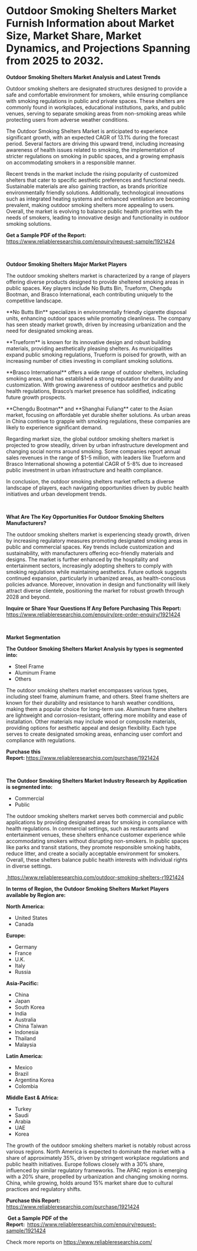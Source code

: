 <p><h1>Outdoor Smoking Shelters Market Furnish Information about Market Size, Market Share, Market Dynamics, and Projections Spanning from 2025 to 2032.</h1></p><p><strong>Outdoor Smoking Shelters Market Analysis and Latest Trends</strong></p>
<p><p>Outdoor smoking shelters are designated structures designed to provide a safe and comfortable environment for smokers, while ensuring compliance with smoking regulations in public and private spaces. These shelters are commonly found in workplaces, educational institutions, parks, and public venues, serving to separate smoking areas from non-smoking areas while protecting users from adverse weather conditions.</p><p>The Outdoor Smoking Shelters Market is anticipated to experience significant growth, with an expected CAGR of 13.1% during the forecast period. Several factors are driving this upward trend, including increasing awareness of health issues related to smoking, the implementation of stricter regulations on smoking in public spaces, and a growing emphasis on accommodating smokers in a responsible manner.</p><p>Recent trends in the market include the rising popularity of customized shelters that cater to specific aesthetic preferences and functional needs. Sustainable materials are also gaining traction, as brands prioritize environmentally friendly solutions. Additionally, technological innovations such as integrated heating systems and enhanced ventilation are becoming prevalent, making outdoor smoking shelters more appealing to users. Overall, the market is evolving to balance public health priorities with the needs of smokers, leading to innovative design and functionality in outdoor smoking solutions.</p></p>
<p><strong>Get a Sample PDF of the Report:&nbsp;</strong> <a href="https://www.reliableresearchiq.com/enquiry/request-sample/1921424?utm_campaign=2122&utm_medium=2&utm_source=Github&utm_content=ia&utm_term=10022025&utm_id=outdoor-smoking-shelters">https://www.reliableresearchiq.com/enquiry/request-sample/1921424</a></p>
<p>&nbsp;</p>
<p><strong>Outdoor Smoking Shelters Major Market Players</strong></p>
<p><p>The outdoor smoking shelters market is characterized by a range of players offering diverse products designed to provide sheltered smoking areas in public spaces. Key players include No Butts Bin, Trueform, Chengdu Bootman, and Brasco International, each contributing uniquely to the competitive landscape.</p><p>**No Butts Bin** specializes in environmentally friendly cigarette disposal units, enhancing outdoor spaces while promoting cleanliness. The company has seen steady market growth, driven by increasing urbanization and the need for designated smoking areas.</p><p>**Trueform** is known for its innovative design and robust building materials, providing aesthetically pleasing shelters. As municipalities expand public smoking regulations, Trueform is poised for growth, with an increasing number of cities investing in compliant smoking solutions. </p><p>**Brasco International** offers a wide range of outdoor shelters, including smoking areas, and has established a strong reputation for durability and customization. With growing awareness of outdoor aesthetics and public health regulations, Brasco’s market presence has solidified, indicating future growth prospects.</p><p>**Chengdu Bootman** and **Shanghai Fuliang** cater to the Asian market, focusing on affordable yet durable shelter solutions. As urban areas in China continue to grapple with smoking regulations, these companies are likely to experience significant demand.</p><p>Regarding market size, the global outdoor smoking shelters market is projected to grow steadily, driven by urban infrastructure development and changing social norms around smoking. Some companies report annual sales revenues in the range of $1-5 million, with leaders like Trueform and Brasco International showing a potential CAGR of 5-8% due to increased public investment in urban infrastructure and health compliance.</p><p>In conclusion, the outdoor smoking shelters market reflects a diverse landscape of players, each navigating opportunities driven by public health initiatives and urban development trends.</p></p>
<p>&nbsp;</p>
<p><strong>What Are The Key Opportunities For Outdoor Smoking Shelters Manufacturers?</strong></p>
<p><p>The outdoor smoking shelters market is experiencing steady growth, driven by increasing regulatory measures promoting designated smoking areas in public and commercial spaces. Key trends include customization and sustainability, with manufacturers offering eco-friendly materials and designs. The market is further enhanced by the hospitality and entertainment sectors, increasingly adopting shelters to comply with smoking regulations while maintaining aesthetics. Future outlook suggests continued expansion, particularly in urbanized areas, as health-conscious policies advance. Moreover, innovation in design and functionality will likely attract diverse clientele, positioning the market for robust growth through 2028 and beyond.</p></p>
<p><strong>Inquire or Share Your Questions If Any Before Purchasing This Report:</strong> <a href="https://www.reliableresearchiq.com/enquiry/pre-order-enquiry/1921424?utm_campaign=2122&utm_medium=2&utm_source=Github&utm_content=ia&utm_term=10022025&utm_id=outdoor-smoking-shelters">https://www.reliableresearchiq.com/enquiry/pre-order-enquiry/1921424</a></p>
<p>&nbsp;</p>
<p><strong>Market Segmentation</strong></p>
<p><strong>The Outdoor Smoking Shelters Market Analysis by types is segmented into:</strong></p>
<p><ul><li>Steel Frame</li><li>Aluminum Frame</li><li>Others</li></ul></p>
<p><p>The outdoor smoking shelters market encompasses various types, including steel frame, aluminum frame, and others. Steel frame shelters are known for their durability and resistance to harsh weather conditions, making them a popular choice for long-term use. Aluminum frame shelters are lightweight and corrosion-resistant, offering more mobility and ease of installation. Other materials may include wood or composite materials, providing options for aesthetic appeal and design flexibility. Each type serves to create designated smoking areas, enhancing user comfort and compliance with regulations.</p></p>
<p><strong>Purchase this Report:&nbsp;</strong><a href="https://www.reliableresearchiq.com/purchase/1921424?utm_campaign=2122&utm_medium=2&utm_source=Github&utm_content=ia&utm_term=10022025&utm_id=outdoor-smoking-shelters">https://www.reliableresearchiq.com/purchase/1921424</a></p>
<p>&nbsp;</p>
<p><strong>The Outdoor Smoking Shelters Market Industry Research by Application is segmented into:</strong></p>
<p><ul><li>Commercial</li><li>Public</li></ul></p>
<p><p>The outdoor smoking shelters market serves both commercial and public applications by providing designated areas for smoking in compliance with health regulations. In commercial settings, such as restaurants and entertainment venues, these shelters enhance customer experience while accommodating smokers without disrupting non-smokers. In public spaces like parks and transit stations, they promote responsible smoking habits, reduce litter, and create a socially acceptable environment for smokers. Overall, these shelters balance public health interests with individual rights in diverse settings.</p></p>
<p><a href="https://www.reliableresearchiq.com/outdoor-smoking-shelters-r1921424?utm_campaign=2122&utm_medium=2&utm_source=Github&utm_content=ia&utm_term=10022025&utm_id=outdoor-smoking-shelters">&nbsp;https://www.reliableresearchiq.com/outdoor-smoking-shelters-r1921424</a></p>
<p><strong>In terms of Region, the Outdoor Smoking Shelters Market Players available by Region are:</strong></p>
<p>
    <p> <strong> North America: </strong>
        <ul>
            <li>United States</li>
            <li>Canada</li>
        </ul>
        </p> 
    <p> <strong> Europe: </strong>
        <ul>
            <li>Germany</li>
            <li>France</li>
            <li>U.K.</li>
            <li>Italy</li>
            <li>Russia</li>
        </ul>
        </p> 
    <p> <strong> Asia-Pacific: </strong>
        <ul>
            <li>China</li>
            <li>Japan</li>
            <li>South Korea</li>
            <li>India</li>
            <li>Australia</li>
            <li>China Taiwan</li>
            <li>Indonesia</li>
            <li>Thailand</li>
            <li>Malaysia</li>
        </ul>
        </p> 
    <p> <strong> Latin America: </strong>
        <ul>
            <li>Mexico</li>
            <li>Brazil</li>
            <li>Argentina Korea</li>
            <li>Colombia</li>
        </ul>
        </p> 
    <p> <strong> Middle East & Africa: </strong>
        <ul>
            <li>Turkey</li>
            <li>Saudi</li>
            <li>Arabia</li>
            <li>UAE</li>
            <li>Korea</li>
        </ul>
    </p>
    </p>
<p><p>The growth of the outdoor smoking shelters market is notably robust across various regions. North America is expected to dominate the market with a share of approximately 35%, driven by stringent workplace regulations and public health initiatives. Europe follows closely with a 30% share, influenced by similar regulatory frameworks. The APAC region is emerging with a 20% share, propelled by urbanization and changing smoking norms. China, while growing, holds around 15% market share due to cultural practices and regulatory shifts.</p></p>
<p><strong>Purchase this Report: </strong><a href="https://www.reliableresearchiq.com/purchase/1921424?utm_campaign=2122&utm_medium=2&utm_source=Github&utm_content=ia&utm_term=10022025&utm_id=outdoor-smoking-shelters">https://www.reliableresearchiq.com/purchase/1921424</a></p>
<p>&nbsp;<strong>Get a Sample PDF of the Report:&nbsp;&nbsp;</strong><a href="https://www.reliableresearchiq.com/enquiry/request-sample/1921424?utm_campaign=2122&utm_medium=2&utm_source=Github&utm_content=ia&utm_term=10022025&utm_id=outdoor-smoking-shelters">https://www.reliableresearchiq.com/enquiry/request-sample/1921424</a></p>
<p><strong></strong></p>
<p>Check more reports on <a href="https://www.reliableresearchiq.com/?utm_campaign=2122&utm_medium=2&utm_source=Github&utm_content=ia&utm_term=10022025&utm_id=outdoor-smoking-shelters">https://www.reliableresearchiq.com/</a></p>